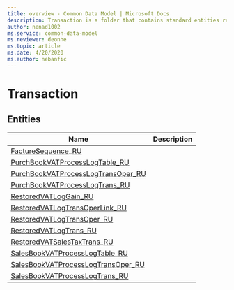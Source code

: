 ```yaml
---
title: overview - Common Data Model | Microsoft Docs
description: Transaction is a folder that contains standard entities related to the Common Data Model.
author: nenad1002
ms.service: common-data-model
ms.reviewer: deonhe
ms.topic: article
ms.date: 4/20/2020
ms.author: nebanfic
---
```


# Transaction


## Entities

|Name|Description|
|---|---|
|[FactureSequence_RU](FactureSequence_RU.md)||
|[PurchBookVATProcessLogTable_RU](PurchBookVATProcessLogTable_RU.md)||
|[PurchBookVATProcessLogTransOper_RU](PurchBookVATProcessLogTransOper_RU.md)||
|[PurchBookVATProcessLogTrans_RU](PurchBookVATProcessLogTrans_RU.md)||
|[RestoredVATLogGain_RU](RestoredVATLogGain_RU.md)||
|[RestoredVATLogTransOperLink_RU](RestoredVATLogTransOperLink_RU.md)||
|[RestoredVATLogTransOper_RU](RestoredVATLogTransOper_RU.md)||
|[RestoredVATLogTrans_RU](RestoredVATLogTrans_RU.md)||
|[RestoredVATSalesTaxTrans_RU](RestoredVATSalesTaxTrans_RU.md)||
|[SalesBookVATProcessLogTable_RU](SalesBookVATProcessLogTable_RU.md)||
|[SalesBookVATProcessLogTransOper_RU](SalesBookVATProcessLogTransOper_RU.md)||
|[SalesBookVATProcessLogTrans_RU](SalesBookVATProcessLogTrans_RU.md)||
